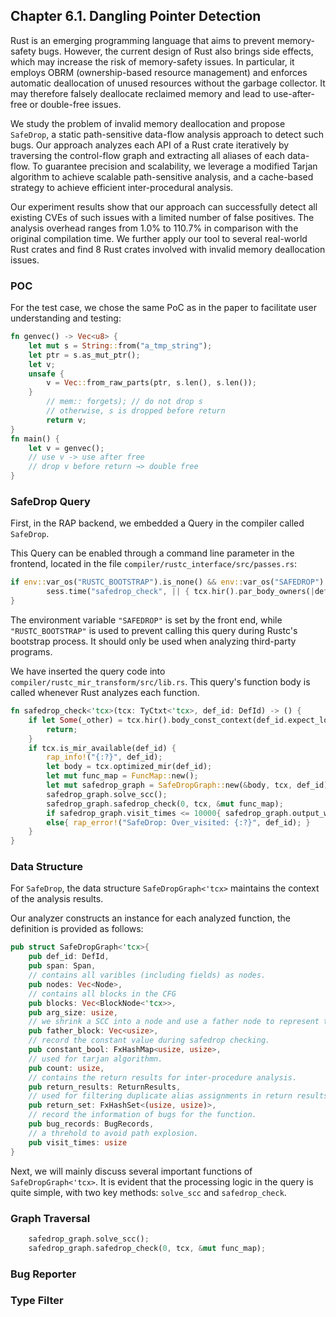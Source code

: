 ## Chapter 6.1. Dangling Pointer Detection

Rust is an emerging programming language that aims to prevent memory-safety bugs. However, the current design of Rust also brings side effects, which may increase the risk of memory-safety issues. In particular, it employs OBRM (ownership-based resource management) and enforces automatic deallocation of unused resources without the garbage collector. It may therefore falsely deallocate reclaimed memory and lead to use-after-free or double-free issues.

We study the problem of invalid memory deallocation and propose `SafeDrop`, a static path-sensitive data-flow analysis approach to detect such bugs. Our approach analyzes each API of a Rust crate iteratively by traversing the control-flow graph and extracting all aliases of each data-flow. To guarantee precision and scalability, we leverage a modified Tarjan algorithm to achieve scalable path-sensitive analysis, and a cache-based strategy to achieve efficient inter-procedural analysis.

Our experiment results show that our approach can successfully detect all existing CVEs of such issues with a limited number of false positives. The analysis overhead ranges from 1.0% to 110.7% in comparison with the original compilation time. We further apply our tool to several real-world Rust crates and find 8 Rust crates involved with invalid memory deallocation issues.

### POC
For the test case, we chose the same PoC as in the paper to facilitate user understanding and testing:
```rust
fn genvec() -> Vec<u8> {
    let mut s = String::from("a_tmp_string");
    let ptr = s.as_mut_ptr();
    let v;
    unsafe {
        v = Vec::from_raw_parts(ptr, s.len(), s.len());
    }
        // mem:: forgets); // do not drop s
        // otherwise, s is dropped before return
        return v;
}
fn main() {
    let v = genvec();
    // use v -> use after free
    // drop v before return →> double free
}
```
### SafeDrop Query
First, in the RAP backend, we embedded a Query in the compiler called `SafeDrop`.

This Query can be enabled through a command line parameter in the frontend, located in the file `compiler/rustc_interface/src/passes.rs`:
```rust
if env::var_os("RUSTC_BOOTSTRAP").is_none() && env::var_os("SAFEDROP").is_some() {
        sess.time("safedrop_check", || { tcx.hir().par_body_owners(|def_id| tcx.ensure().safedrop_check(def_id));});
}
```
The environment variable `"SAFEDROP"` is set by the front end, while `"RUSTC_BOOTSTRAP"` is used to prevent calling this query during Rustc's bootstrap process. It should only be used when analyzing third-party programs.

We have inserted the query code into `compiler/rustc_mir_transform/src/lib.rs`. This query's function body is called whenever Rust analyzes each function.
```rust
fn safedrop_check<'tcx>(tcx: TyCtxt<'tcx>, def_id: DefId) -> () {
    if let Some(_other) = tcx.hir().body_const_context(def_id.expect_local()){
        return;
    }
    if tcx.is_mir_available(def_id) {
        rap_info!("{:?}", def_id);
        let body = tcx.optimized_mir(def_id);
        let mut func_map = FuncMap::new();
        let mut safedrop_graph = SafeDropGraph::new(&body, tcx, def_id);
        safedrop_graph.solve_scc();
        safedrop_graph.safedrop_check(0, tcx, &mut func_map);
        if safedrop_graph.visit_times <= 10000{ safedrop_graph.output_warning(); }
        else{ rap_error!("SafeDrop: Over_visited: {:?}", def_id); }
    }
}
```
### Data Structure
For `SafeDrop`, the data structure `SafeDropGraph<'tcx>` maintains the context of the analysis results.

Our analyzer constructs an instance for each analyzed function, the definition is provided as follows:
```rust
pub struct SafeDropGraph<'tcx>{
    pub def_id: DefId,
    pub span: Span,
    // contains all varibles (including fields) as nodes.
    pub nodes: Vec<Node>,
    // contains all blocks in the CFG
    pub blocks: Vec<BlockNode<'tcx>>,
    pub arg_size: usize, 
    // we shrink a SCC into a node and use a father node to represent the SCC.
    pub father_block: Vec<usize>,
    // record the constant value during safedrop checking.
    pub constant_bool: FxHashMap<usize, usize>,
    // used for tarjan algorithmn.
    pub count: usize,
    // contains the return results for inter-procedure analysis.
    pub return_results: ReturnResults,
    // used for filtering duplicate alias assignments in return results.
    pub return_set: FxHashSet<(usize, usize)>,
    // record the information of bugs for the function.
    pub bug_records: BugRecords,
    // a threhold to avoid path explosion.
    pub visit_times: usize
}
```
Next, we will mainly discuss several important functions of `SafeDropGraph<'tcx>`. It is evident that the processing logic in the query is quite simple, with two key methods: `solve_scc` and `safedrop_check`.

### Graph Traversal
```rust
    safedrop_graph.solve_scc();
    safedrop_graph.safedrop_check(0, tcx, &mut func_map);
```

### Bug Reporter

### Type Filter
